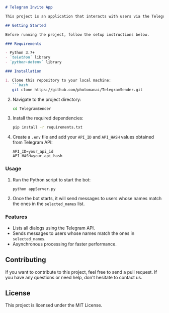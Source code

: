 ```markdown
# Telegram Invite App

This project is an application that interacts with users via the Telegram bot and sends invitation messages to specific users based on username matches. It operates through the Telegram API.

## Getting Started

Before running the project, follow the setup instructions below.

### Requirements

- Python 3.7+
- `telethon` library
- `python-dotenv` library

### Installation

1. Clone this repository to your local machine:
   ```bash
   git clone https://github.com/photomanai/TelegramSender.git
   ```

2. Navigate to the project directory:
   ```bash
   cd TelegramSender
   ```

3. Install the required dependencies:
   ```bash
   pip install -r requirements.txt
   ```

4. Create a `.env` file and add your `API_ID` and `API_HASH` values obtained from Telegram API:
   ```text
   API_ID=your_api_id
   API_HASH=your_api_hash
   ```

### Usage

1. Run the Python script to start the bot:
   ```bash
   python appServer.py
   ```

2. Once the bot starts, it will send messages to users whose names match the ones in the `selected_names` list.

### Features

- Lists all dialogs using the Telegram API.
- Sends messages to users whose names match the ones in `selected_names`.
- Asynchronous processing for faster performance.

## Contributing

If you want to contribute to this project, feel free to send a pull request. If you have any questions or need help, don't hesitate to contact us.

## License

This project is licensed under the MIT License.
```

